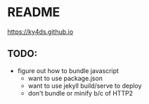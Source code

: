 # README

<https://ky4ds.github.io>

## TODO:

* figure out how to bundle javascript
    * want to use package.json
    * want to use jekyll build/serve to deploy
    * don't bundle or minify b/c of HTTP2

